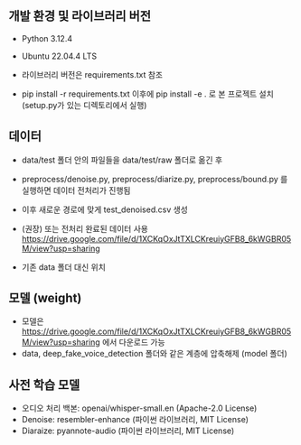 ## 개발 환경 및 라이브러리 버전
- Python 3.12.4
- Ubuntu 22.04.4 LTS

- 라이브러리 버전은 requirements.txt 참조
- pip install -r requirements.txt 이후에 pip install -e . 로 본 프로젝트 설치 (setup.py가 있는 디렉토리에서 실행)


## 데이터 
- data/test 폴더 안의 파일들을 data/test/raw 폴더로 옮긴 후
- preprocess/denoise.py, preprocess/diarize.py, preprocess/bound.py 를 실행하면 데이터 전처리가 진행됨 
- 이후 새로운 경로에 맞게 test_denoised.csv 생성

- (권장) 또는 전처리 완료된 데이터 사용 https://drive.google.com/file/d/1XCKqOxJtTXLCKreuiyGFB8_6kWGBR05M/view?usp=sharing
- 기존 data 폴더 대신 위치


## 모델 (weight)
- 모델은 https://drive.google.com/file/d/1XCKqOxJtTXLCKreuiyGFB8_6kWGBR05M/view?usp=sharing 에서 다운로드 가능
- data, deep_fake_voice_detection 폴더와 같은 계층에 압축해제 (model 폴더)


## 사전 학습 모델
- 오디오 처리 백본: openai/whisper-small.en (Apache-2.0 License)
- Denoise: resembler-enhance (파이썬 라이브러리, MIT License)
- Diaraize: pyannote-audio (파이썬 라이브러리, MIT License)
